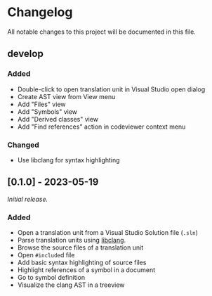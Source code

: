 # Changelog

All notable changes to this project will be documented in this file.

## develop

### Added 

- Double-click to open translation unit in Visual Studio open dialog
- Create AST view from View menu
- Add "Files" view
- Add "Symbols" view
- Add "Derived classes" view
- Add "Find references" action in codeviewer context menu

### Changed

- Use libclang for syntax highlighting

## [0.1.0] - 2023-05-19

_Initial release._

### Added 

- Open a translation unit from a Visual Studio Solution file (`.sln`)
- Parse translation units using [libclang](https://clang.llvm.org/doxygen/group__CINDEX.html).
- Browse the source files of a translation unit
- Open `#include`d file
- Add basic syntax highlighting of source files
- Highlight references of a symbol in a document
- Go to symbol definition
- Visualize the clang AST in a treeview

